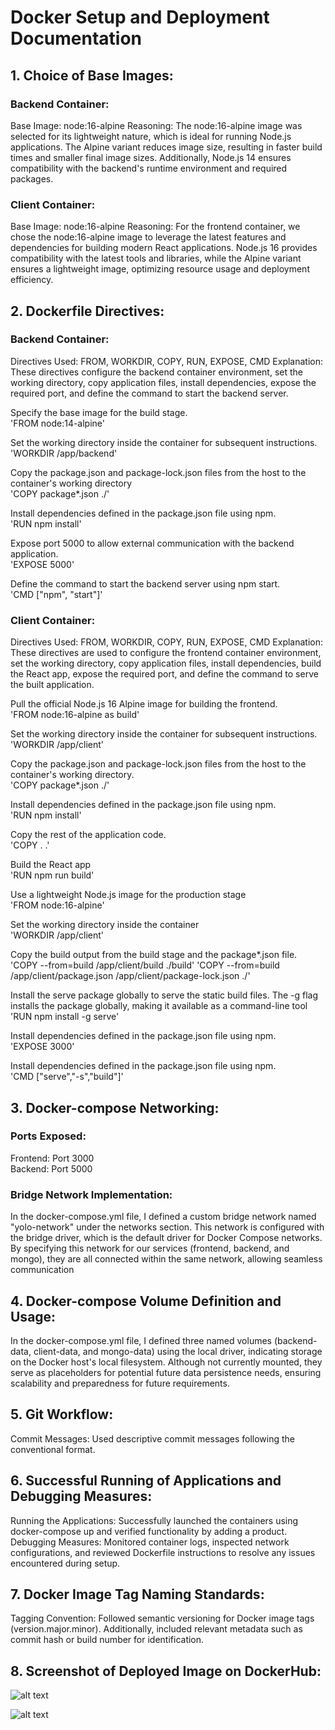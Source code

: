 # Docker Setup and Deployment Documentation
## 1. Choice of Base Images:
### Backend Container:
Base Image: node:16-alpine
Reasoning: The node:16-alpine image was selected for its lightweight nature, which is ideal for running Node.js applications. The Alpine variant reduces image size, resulting in faster build times and smaller final image sizes. Additionally, Node.js 14 ensures compatibility with the backend's runtime environment and required packages.
        
### Client Container:
Base Image: node:16-alpine
Reasoning: For the frontend container, we chose the node:16-alpine image to leverage the latest features and dependencies for building modern React applications. Node.js 16 provides compatibility with the latest tools and libraries, while the Alpine variant ensures a lightweight image, optimizing resource usage and deployment efficiency.

## 2. Dockerfile Directives:
### Backend Container:
Directives Used: FROM, WORKDIR, COPY, RUN, EXPOSE, CMD
Explanation: These directives configure the backend container environment, set the working directory, copy application files, install dependencies, expose the required port, and define the command to start the backend server.

Specify the base image for the build stage.<br />
 'FROM node:14-alpine'

Set the working directory inside the container for subsequent instructions.<br />
 'WORKDIR /app/backend'

Copy the package.json and package-lock.json files from the host to the container's working directory<br />
 'COPY package*.json ./'

Install dependencies defined in the package.json file using npm.<br />
 'RUN npm install'

Expose port 5000 to allow external communication with the backend application.<br />
 'EXPOSE 5000'

Define the command to start the backend server using npm start.<br />
 'CMD ["npm", "start"]'

### Client Container:
Directives Used: FROM, WORKDIR, COPY, RUN, EXPOSE, CMD
Explanation: These directives are used to configure the frontend container environment, set the working directory, copy application files, install dependencies, build the React app, expose the required port, and define the command to serve the built application.

Pull the official Node.js 16 Alpine image for building the frontend.<br />
 'FROM node:16-alpine as build'

Set the working directory inside the container for subsequent instructions.<br />
 'WORKDIR /app/client'

Copy the package.json and package-lock.json files from the host to the container's working directory.<br />
 'COPY package*.json ./'

Install dependencies defined in the package.json file using npm.<br />
 'RUN npm install'
 
Copy the rest of the application code.<br />
 'COPY . .'

Build the React app<br />
 'RUN npm run build'

Use a lightweight Node.js image for the production stage<br />
 'FROM node:16-alpine'

Set the working directory inside the container<br />
 'WORKDIR /app/client'

Copy the build output from the build stage and the package*.json file.<br />
 'COPY --from=build /app/client/build ./build'
 'COPY --from=build /app/client/package.json /app/client/package-lock.json ./'

Install the serve package globally to serve the static build files. The -g flag installs the package globally, making it available as a command-line tool<br />
'RUN npm install -g serve'

Install dependencies defined in the package.json file using npm.<br />
 'EXPOSE 3000'

Install dependencies defined in the package.json file using npm.<br />
 'CMD ["serve","-s","build"]'

## 3. Docker-compose Networking:
### Ports Exposed:
Frontend: Port 3000<br />
 Backend: Port 5000

### Bridge Network Implementation: 
In the docker-compose.yml file, I defined a custom bridge network named "yolo-network" under the networks section. This network is configured with the bridge driver, which is the default driver for Docker Compose networks. By specifying this network for our services (frontend, backend, and mongo), they are all connected within the same network, allowing seamless communication

## 4. Docker-compose Volume Definition and Usage:
In the docker-compose.yml file, I defined three named volumes (backend-data, client-data, and mongo-data) using the local driver, indicating storage on the Docker host's local filesystem. Although not currently mounted, they serve as placeholders for potential future data persistence needs, ensuring scalability and preparedness for future requirements.

## 5. Git Workflow:
Commit Messages: Used descriptive commit messages following the conventional format.

## 6. Successful Running of Applications and Debugging Measures:
Running the Applications: Successfully launched the containers using docker-compose up and verified functionality by adding a product.
Debugging Measures: Monitored container logs, inspected network configurations, and reviewed Dockerfile instructions to resolve any issues encountered during setup.

## 7. Docker Image Tag Naming Standards:
Tagging Convention: Followed semantic versioning for Docker image tags (version.major.minor). Additionally, included relevant metadata such as commit hash or build number for identification.

## 8. Screenshot of Deployed Image on DockerHub:

![alt text](dockerhub-image.png)

![alt text](images.png)

